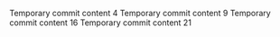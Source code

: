 Temporary commit content 4
Temporary commit content 9
Temporary commit content 16
Temporary commit content 21
